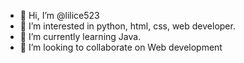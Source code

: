 - 👋 Hi, I’m @lilice523
- 👀 I’m interested in python, html, css, web developer.
- 🌱 I’m currently learning Java.
- 💞️ I’m looking to collaborate on Web development

<!---
lilice523/lilice523 is a ✨ special ✨ repository because its `README.md` (this file) appears on your GitHub profile.
You can click the Preview link to take a look at your changes.
--->
